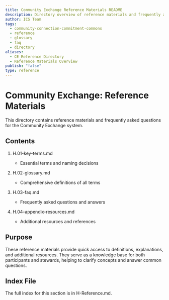 ```yaml
---
title: Community Exchange Reference Materials README
description: Directory overview of reference materials and frequently asked questions for the Community Exchange system
author: ICS Team
tags:
  - community-connection-commitment-commons
  - reference
  - glossary
  - faq
  - directory
aliases:
  - CE Reference Directory
  - Reference Materials Overview
publish: "false"
type: reference
---
```


# Community Exchange: Reference Materials

This directory contains reference materials and frequently asked questions for the Community Exchange system.

## Contents

1. H.01-key-terms.md
   - Essential terms and naming decisions

2. H.02-glossary.md
   - Comprehensive definitions of all terms

3. H.03-faq.md
   - Frequently asked questions and answers

4. H.04-appendix-resources.md
   - Additional resources and references

## Purpose

These reference materials provide quick access to definitions, explanations, and additional resources. They serve as a knowledge base for both participants and stewards, helping to clarify concepts and answer common questions.

## Index File

The full index for this section is in H-Reference.md.